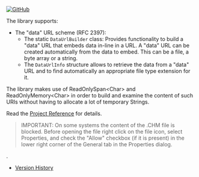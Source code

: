 [![GitHub](https://img.shields.io/github/license/FolkerKinzel/Uris)](https://github.com/FolkerKinzel/Uris/blob/master/LICENSE)

The library supports:
* The "data" URL scheme (RFC 2397):
  * The static `DataUrlBuilder` class: Provides functionality to build a "data" URL that embeds data in-line in a URL. A "data" URL can be created automatically from the data to embed. This can be a file, a byte array or a string. 
  * The `DataUrlInfo` structure allows to retrieve the data from a "data" URL and to find automatically an appropriate file type extension for it.

The library makes use of ReadOnlySpan&lt;Char&gt; and ReadOnlyMemory&lt;Char&gt; in order to build and examine the 
content of such URIs without having to allocate a lot of temporary Strings.

Read the [Project Reference](https://github.com/FolkerKinzel/Uris/blob/master/ProjectReference/1.0.0-beta.4/FolkerKinzel.Uris.Reference.en.chm) for details.

> IMPORTANT: On some systems the content of the .CHM file is blocked. Before opening the file right click on the file icon, select Properties, and check the "Allow" checkbox (if it is present) in the lower right corner of the General tab in the Properties dialog.

.
- [Version History](https://github.com/FolkerKinzel/Uris/releases)

